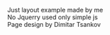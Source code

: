 Just layout example made by me <br>
No Jquerry used only simple js<br>
Page design by Dimitar Tsankov
